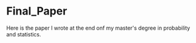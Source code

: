 # Final_Paper
Here is the paper I wrote at the end onf my master's degree in probability and statistics.
